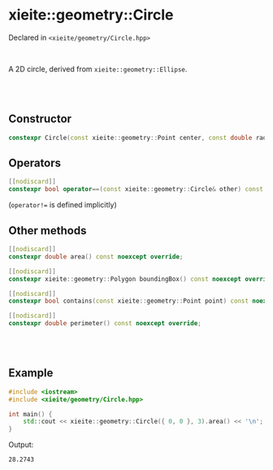 # xieite::geometry::Circle
Declared in `<xieite/geometry/Circle.hpp>`

<br/>

A 2D circle, derived from `xieite::geometry::Ellipse`.

<br/><br/>

## Constructor
```cpp
constexpr Circle(const xieite::geometry::Point center, const double radius) noexcept;
```

## Operators
```cpp
[[nodiscard]]
constexpr bool operator==(const xieite::geometry::Circle& other) const noexcept override;
```
(`operator!=` is defined implicitly)

## Other methods
```cpp
[[nodiscard]]
constexpr double area() const noexcept override;
```
```cpp
[[nodiscard]]
constexpr xieite::geometry::Polygon boundingBox() const noexcept override;
```
```cpp
[[nodiscard]]
constexpr bool contains(const xieite::geometry::Point point) const noexcept override;
```
```cpp
[[nodiscard]]
constexpr double perimeter() const noexcept override;
```

<br/><br/>


## Example
```cpp
#include <iostream>
#include <xieite/geometry/Circle.hpp>

int main() {
	std::cout << xieite::geometry::Circle({ 0, 0 }, 3).area() << '\n';
}
```
Output:
```
28.2743
```
